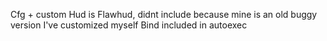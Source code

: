 Cfg + custom
Hud is Flawhud, didnt include because mine is an old buggy version I've customized myself
Bind included in autoexec
